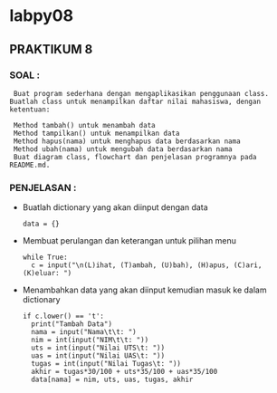 # labpy08

## PRAKTIKUM 8
### SOAL :

     Buat program sederhana dengan mengaplikasikan penggunaan class. Buatlah class untuk menampilkan daftar nilai mahasiswa, dengan ketentuan:

     Method tambah() untuk menambah data
     Method tampilkan() untuk menampilkan data
     Method hapus(nama) untuk menghapus data berdasarkan nama
     Method ubah(nama) untuk mengubah data berdasarkan nama
     Buat diagram class, flowchart dan penjelasan programnya pada README.md.

### PENJELASAN :
- Buatlah dictionary yang akan diinput dengan data

      data = {}
      
- Membuat perulangan dan keterangan untuk pilihan menu

      while True:
        c = input("\n(L)ihat, (T)ambah, (U)bah), (H)apus, (C)ari, (K)eluar: ")
        
- Menambahkan data yang akan diinput kemudian masuk ke dalam dictionary

      if c.lower() == 't':
        print("Tambah Data")
        nama = input("Nama\t\t: ")
        nim = int(input("NIM\t\t: "))
        uts = int(input("Nilai UTS\t: "))
        uas = int(input("Nilai UAS\t: "))
        tugas = int(input("Nilai Tugas\t: "))
        akhir = tugas*30/100 + uts*35/100 + uas*35/100
        data[nama] = nim, uts, uas, tugas, akhir
